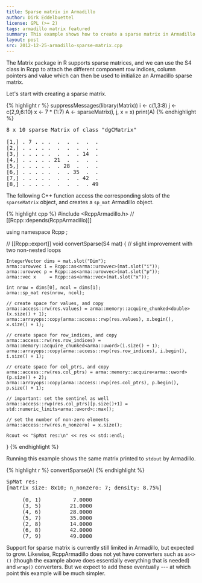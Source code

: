 ```yaml
---
title: Sparse matrix in Armadillo
author: Dirk Eddelbuettel
license: GPL (>= 2)
tags: armadillo matrix featured
summary: This example shows how to create a sparse matrix in Armadillo
layout: post
src: 2012-12-25-armadillo-sparse-matrix.cpp
---
```

The Matrix package in R supports sparse matrices, and we can use
the S4 class in Rcpp to attach the different component row indices,
column pointers and value which can then be used to initialize an
Armadillo sparse matrix.

Let's start with creating a sparse matrix.




{% highlight r %}
suppressMessages(library(Matrix))
i <- c(1,3:8) 
j <- c(2,9,6:10) 
x <- 7 * (1:7)
A <- sparseMatrix(i, j, x = x) 
print(A)
{% endhighlight %}



<pre class="output">
8 x 10 sparse Matrix of class &quot;dgCMatrix&quot;
                             
[1,] . 7 . . .  .  .  .  .  .
[2,] . . . . .  .  .  .  .  .
[3,] . . . . .  .  .  . 14  .
[4,] . . . . . 21  .  .  .  .
[5,] . . . . .  . 28  .  .  .
[6,] . . . . .  .  . 35  .  .
[7,] . . . . .  .  .  . 42  .
[8,] . . . . .  .  .  .  . 49
</pre>


The following C++ function access the corresponding slots of the
`sparseMatrix` object, and creates a `sp_mat` Armadillo object.

{% highlight cpp %}
#include <RcppArmadillo.h>
// [[Rcpp::depends(RcppArmadillo)]]

using namespace Rcpp ;

// [[Rcpp::export]]
void convertSparse(S4 mat) {         // slight improvement with two non-nested loops

    IntegerVector dims = mat.slot("Dim");
    arma::urowvec i = Rcpp::as<arma::urowvec>(mat.slot("i"));
    arma::urowvec p = Rcpp::as<arma::urowvec>(mat.slot("p"));     
    arma::vec x     = Rcpp::as<arma::vec>(mat.slot("x"));

    int nrow = dims[0], ncol = dims[1];
    arma::sp_mat res(nrow, ncol);

    // create space for values, and copy
    arma::access::rw(res.values) = arma::memory::acquire_chunked<double>(x.size() + 1);
    arma::arrayops::copy(arma::access::rwp(res.values), x.begin(), x.size() + 1);

    // create space for row_indices, and copy
    arma::access::rw(res.row_indices) = arma::memory::acquire_chunked<arma::uword>(i.size() + 1);
    arma::arrayops::copy(arma::access::rwp(res.row_indices), i.begin(), i.size() + 1);
    
    // create space for col_ptrs, and copy 
    arma::access::rw(res.col_ptrs) = arma::memory::acquire<arma::uword>(p.size() + 2);
    arma::arrayops::copy(arma::access::rwp(res.col_ptrs), p.begin(), p.size() + 1);

    // important: set the sentinel as well
    arma::access::rwp(res.col_ptrs)[p.size()+1] = std::numeric_limits<arma::uword>::max();
    
    // set the number of non-zero elements
    arma::access::rw(res.n_nonzero) = x.size();

    Rcout << "SpMat res:\n" << res << std::endl;
}
{% endhighlight %}


Running this example shows the same matrix printed to `stdout` by
Armadillo.

{% highlight r %}
convertSparse(A)
{% endhighlight %}



<pre class="output">
SpMat res:
[matrix size: 8x10; n_nonzero: 7; density: 8.75%]

     (0, 1)          7.0000
     (3, 5)         21.0000
     (4, 6)         28.0000
     (5, 7)         35.0000
     (2, 8)         14.0000
     (6, 8)         42.0000
     (7, 9)         49.0000
</pre>


Support for sparse matrix is currently still limited in Armadillo,
but expected to grow.  Likewise, RcppArmadillo does not yet have
converters such as `as<>()` (though the example above does 
essentially everything that is needed) and `wrap()` converters.
But we expect to add these
eventually --- at which point this example will be much simpler.

